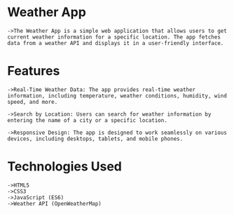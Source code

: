 # Weather App
    
    ->The Weather App is a simple web application that allows users to get current weather information for a specific location. The app fetches data from a weather API and displays it in a user-friendly interface.

# Features

    ->Real-Time Weather Data: The app provides real-time weather information, including temperature, weather conditions, humidity, wind speed, and more.

    ->Search by Location: Users can search for weather information by entering the name of a city or a specific location.

    ->Responsive Design: The app is designed to work seamlessly on various devices, including desktops, tablets, and mobile phones.

# Technologies Used

    ->HTML5
    ->CSS3
    ->JavaScript (ES6)
    ->Weather API (OpenWeatherMap)
